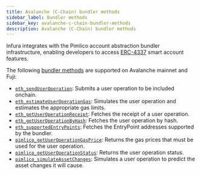 ```yaml
---
title: Avalanche (C-Chain) bundler methods
sidebar_label: Bundler methods
sidebar_key: avalanche-c-chain-bundler-methods
description: Avalanche (C-Chain) bundler methods
---
```


Infura integrates with the Pimlico account abstraction bundler infrastructure, enabling
developers to access [ERC-4337](https://docs.erc4337.io/) smart account features.

The following [bundler methods](../../../../concepts/bundler.md) are supported on Avalanche mainnet
and Fuji:

- [`eth_sendUserOperation`](eth_senduseroperation.mdx):
    Submits a user operation to be included onchain.
- [`eth_estimateUserOperationGas`](eth_estimateuseroperationgas.mdx):
    Simulates the user operation and estimates the appropriate gas limits.
- [`eth_getUserOperationReceipt`](eth_getuseroperationreceipt.mdx):
    Fetches the receipt of a user operation.
- [`eth_getUserOperationByHash`](eth_getuseroperationbyhash.mdx):
    Fetches the user operation by hash.
- [`eth_supportedEntryPoints`](eth_supportedentrypoints.mdx):
    Fetches the EntryPoint addresses supported by the bundler.
- [`pimlico_getUserOperationGasPrice`](pimlico_getuseroperationgasprice.mdx):
    Returns the gas prices that must be used for the user operation.
- [`pimlico_getUserOperationStatus`](pimlico_getuseroperationstatus.mdx):
    Returns the user operation status.
- [`pimlico_simulateAssetChanges`](pimlico_simulateassetchanges.mdx):
    Simulates a user operation to predict the asset changes it will cause.